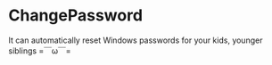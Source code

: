 # ChangePassword
It can automatically reset Windows passwords for your kids, younger siblings =￣ω￣=
